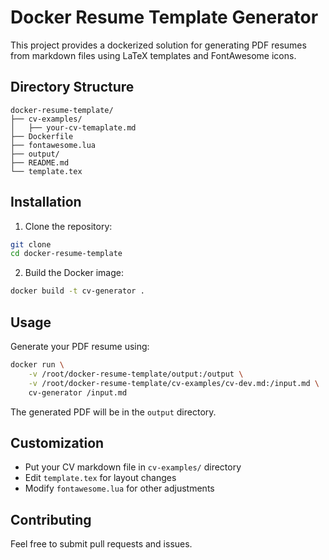 # Docker Resume Template Generator

This project provides a dockerized solution for generating PDF resumes from markdown files using LaTeX templates and FontAwesome icons.

## Directory Structure
```
docker-resume-template/
├── cv-examples/
│   ├── your-cv-temaplate.md
├── Dockerfile
├── fontawesome.lua
├── output/
├── README.md
└── template.tex
```

## Installation

1. Clone the repository:
```bash
git clone
cd docker-resume-template
```

2. Build the Docker image:
```bash
docker build -t cv-generator .
```

## Usage

Generate your PDF resume using:
```bash
docker run \
    -v /root/docker-resume-template/output:/output \
    -v /root/docker-resume-template/cv-examples/cv-dev.md:/input.md \
    cv-generator /input.md
```

The generated PDF will be in the `output` directory.

## Customization

- Put your CV markdown file in `cv-examples/` directory
- Edit `template.tex` for layout changes
- Modify `fontawesome.lua` for other adjustments


## Contributing

Feel free to submit pull requests and issues.

